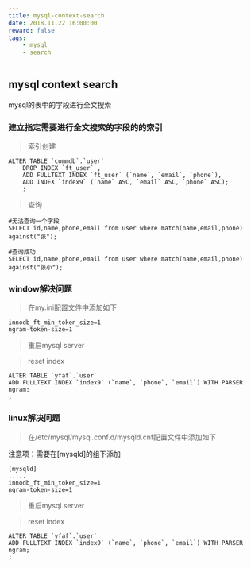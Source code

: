```yaml
---
title: mysql-context-search
date: 2018.11.22 16:00:00
reward: false
tags: 
    - mysql
    - search
---
```


## mysql context search
   mysql的表中的字段进行全文搜索
   
### 建立指定需要进行全文搜索的字段的的索引

>索引创建
```mysql
ALTER TABLE `commdb`.`user` 
    DROP INDEX `ft_user` ,
    ADD FULLTEXT INDEX `ft_user` (`name`, `email`, `phone`),
    ADD INDEX `index9` (`name` ASC, `email` ASC, `phone` ASC);
    ;

```

>查询
```mysql
#无法查询一个字段
SELECT id,name,phone,email from user where match(name,email,phone) against("张");

#查询成功
SELECT id,name,phone,email from user where match(name,email,phone) against("张小");

```
    
### window解决问题

>在my.ini配置文件中添加如下

```
innodb_ft_min_token_size=1
ngram-token-size=1
```

>重启mysql server

>reset index

```mysql
ALTER TABLE `yfaf`.`user` 
ADD FULLTEXT INDEX `index9` (`name`, `phone`, `email`) WITH PARSER ngram;
;

```

### linux解决问题

>在/etc/mysql/mysql.conf.d/mysqld.cnf配置文件中添加如下

注意项：需要在[mysqld]的组下添加
```
[mysqld]
.....
innodb_ft_min_token_size=1
ngram-token-size=1
```

>重启mysql server

>reset index

```mysql
ALTER TABLE `yfaf`.`user` 
ADD FULLTEXT INDEX `index9` (`name`, `phone`, `email`) WITH PARSER ngram;
;
